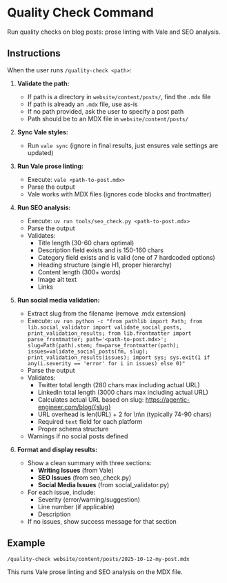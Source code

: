 # Quality Check Command

Run quality checks on blog posts: prose linting with Vale and SEO analysis.

## Instructions

When the user runs `/quality-check <path>`:

1. **Validate the path:**
   - If path is a directory in `website/content/posts/`, find the `.mdx` file
   - If path is already an `.mdx` file, use as-is
   - If no path provided, ask the user to specify a post path
   - Path should be to an MDX file in `website/content/posts/`

2. **Sync Vale styles:**
   - Run `vale sync` (ignore in final results, just ensures vale settings are updated)

3. **Run Vale prose linting:**
   - Execute: `vale <path-to-post.mdx>`
   - Parse the output
   - Vale works with MDX files (ignores code blocks and frontmatter)

4. **Run SEO analysis:**
   - Execute: `uv run tools/seo_check.py <path-to-post.mdx>`
   - Parse the output
   - Validates:
     - Title length (30-60 chars optimal)
     - Description field exists and is 150-160 chars
     - Category field exists and is valid (one of 7 hardcoded options)
     - Heading structure (single H1, proper hierarchy)
     - Content length (300+ words)
     - Image alt text
     - Links

5. **Run social media validation:**
   - Extract slug from the filename (remove .mdx extension)
   - Execute: `uv run python -c "from pathlib import Path; from lib.social_validator import validate_social_posts, print_validation_results; from lib.frontmatter import parse_frontmatter; path='<path-to-post.mdx>'; slug=Path(path).stem; fm=parse_frontmatter(path); issues=validate_social_posts(fm, slug); print_validation_results(issues); import sys; sys.exit(1 if any(i.severity == 'error' for i in issues) else 0)"`
   - Parse the output
   - Validates:
     - Twitter total length (280 chars max including actual URL)
     - LinkedIn total length (3000 chars max including actual URL)
     - Calculates actual URL based on slug: https://agentic-engineer.com/blog/{slug}
     - URL overhead is len(URL) + 2 for \n\n (typically 74-90 chars)
     - Required `text` field for each platform
     - Proper schema structure
   - Warnings if no social posts defined

6. **Format and display results:**
   - Show a clean summary with three sections:
     - **Writing Issues** (from Vale)
     - **SEO Issues** (from seo_check.py)
     - **Social Media Issues** (from social_validator.py)
   - For each issue, include:
     - Severity (error/warning/suggestion)
     - Line number (if applicable)
     - Description
   - If no issues, show success message for that section

## Example

```bash
/quality-check website/content/posts/2025-10-12-my-post.mdx
```

This runs Vale prose linting and SEO analysis on the MDX file.
